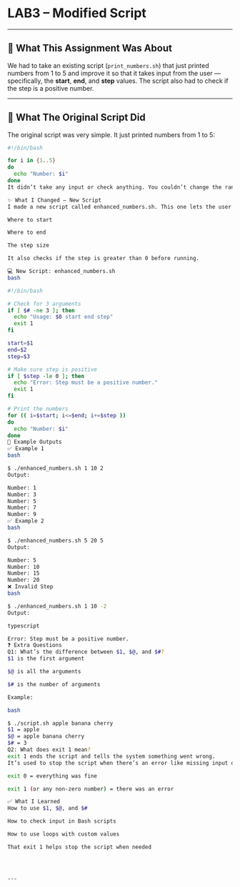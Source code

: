 # LAB3 – Modified Script


---

## 📝 What This Assignment Was About

We had to take an existing script (`print_numbers.sh`) that just printed numbers from 1 to 5 and improve it so that it takes input from the user — specifically, the **start**, **end**, and **step** values. The script also had to check if the step is a positive number.

---

## 🔧 What The Original Script Did

The original script was very simple. It just printed numbers from 1 to 5:

```bash
#!/bin/bash

for i in {1..5}
do
  echo "Number: $i"
done
It didn’t take any input or check anything. You couldn’t change the range without editing the file.

✨ What I Changed – New Script
I made a new script called enhanced_numbers.sh. This one lets the user type in 3 values:

Where to start

Where to end

The step size

It also checks if the step is greater than 0 before running.

💻 New Script: enhanced_numbers.sh
bash

#!/bin/bash

# Check for 3 arguments
if [ $# -ne 3 ]; then
  echo "Usage: $0 start end step"
  exit 1
fi

start=$1
end=$2
step=$3

# Make sure step is positive
if [ $step -le 0 ]; then
  echo "Error: Step must be a positive number."
  exit 1
fi

# Print the numbers
for (( i=$start; i<=$end; i+=$step ))
do
  echo "Number: $i"
done
🧪 Example Outputs
✅ Example 1
bash

$ ./enhanced_numbers.sh 1 10 2
Output:

Number: 1
Number: 3
Number: 5
Number: 7
Number: 9
✅ Example 2
bash

$ ./enhanced_numbers.sh 5 20 5
Output:

Number: 5
Number: 10
Number: 15
Number: 20
❌ Invalid Step
bash

$ ./enhanced_numbers.sh 1 10 -2
Output:

typescript

Error: Step must be a positive number.
❓ Extra Questions
Q1: What’s the difference between $1, $@, and $#?
$1 is the first argument

$@ is all the arguments

$# is the number of arguments

Example:

bash

$ ./script.sh apple banana cherry
$1 = apple
$@ = apple banana cherry
$# = 3
Q2: What does exit 1 mean?
exit 1 ends the script and tells the system something went wrong.
It’s used to stop the script when there’s an error like missing input or bad data.

exit 0 = everything was fine

exit 1 (or any non-zero number) = there was an error

✅ What I Learned
How to use $1, $@, and $#

How to check input in Bash scripts

How to use loops with custom values

That exit 1 helps stop the script when needed




---

